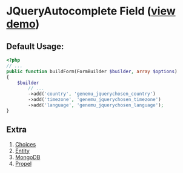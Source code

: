 # JQueryAutocomplete Field ([view demo](http://jqueryui.com/demos/autocomplete/))

## Default Usage:

``` php
<?php
// ...
public function buildForm(FormBuilder $builder, array $options)
{
    $builder
        // ...
        ->add('country', 'genemu_jquerychosen_country')
        ->add('timezone', 'genemu_jquerychosen_timezone')
        ->add('language', 'genemu_jquerychosen_language');
}
```

## Extra

1. [Choices](https://github.com/genemu/GenemuFormBundle/blob/master/Resources/doc/jquery/chosen/choices.md)
2. [Entity](https://github.com/genemu/GenemuFormBundle/blob/master/Resources/doc/jquery/chosen/entity.md)
3. [MongoDB](https://github.com/genemu/GenemuFormBundle/blob/master/Resources/doc/jquery/chosen/mongodb.md)
4. [Propel](https://github.com/genemu/GenemuFormBundle/blob/master/Resources/doc/jquery/chosen/propel.md)
